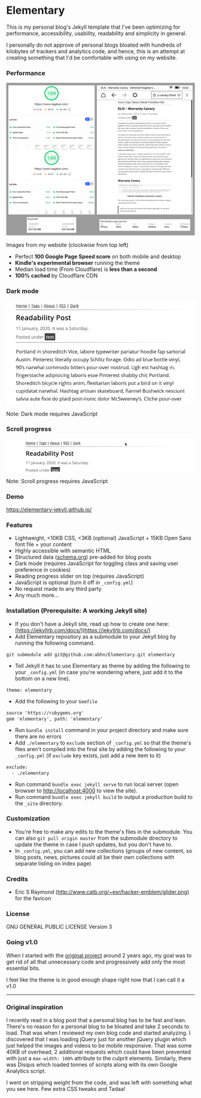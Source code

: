 # Elementary
This is my personal blog's Jekyll template that I've been optimizing for performance, accessibility, usability, readability and simplicity in general. 

I personally do not approve of personal blogs bloated with hundreds of kilobytes of trackers and analytics code, and hence, this is an attempt at creating something that I'd be comfortable with using on my website.

### Performance
![](./tmp/perf-2.jpg)

Images from my website (clockwise from top left)

- Perfect **100 Google Page Speed score** on both mobile and desktop
- **Kindle's experimental browser** running the theme
- Median load time (From Cloudflare) is **less than a second**
- **100% cached** by Cloudflare CDN

### Dark mode
![](./tmp/dark-mode.gif)

Note: Dark mode requires JavaScript

### Scroll progress
![](./tmp/scroll-progress.gif)

Note: Scroll progress requires JavaScript

### Demo
<a href="https://elementary-jekyll.github.io/">https://elementary-jekyll.github.io/</a>

### Features
- Lightweight, <10KB CSS, <3KB (optional) JavaScript + 15KB Open Sans font file + your content
- Highly accessible with semantic HTML
- Structured data ([schema.org](https://schema.org)) pre-added for blog posts
- Dark mode (requires JavaScript for toggling class and saving user preference in cookies)
- Reading progress slider on top (requires JavaScript)
- JavaScript is optional (turn it off in `_config.yml`)
- No request made to any third party
- Any much more...

### Installation (Prerequisite: A working Jekyll site)
- If you don't have a Jekyll site, read up how to create one here: [https://jekyllrb.com/docs/](https://jekyllrb.com/docs/)
- Add Elementary repository as a submodule to your Jekyll blog by running the following command.
```
git submodule add git@github.com:abhn/Elementary.git elementary
```
- Tell Jekyll it has to use Elementary as theme by adding the following to your `_config.yml` (in case you're wondering where, just add it to the bottom on a new line). 
```
theme: elementary
```
- Add the following to your `Gemfile`
```
source 'https://rubygems.org'
gem 'elementary', path: 'elementary'
```
- Run `bundle install` command in your project directory and make sure there are no errors
- Add `./elementary` to `exclude` section of `_config.yml` so that the theme's files aren't compiled into the final site by adding the following to your `_config.yml` (if `exclude` key exists, just add a new item to it)
```
exclude:
  - ./elementary
```
- Run command `bundle exec jekyll serve` to run local server (open browser to [http://localhost:4000](http://localhost:4000) to view the site).
- Run command `bundle exec jekyll build` to output a production build to the `_site` directory.

### Customization
- You're free to make any edits to the theme's files in the submodule. You can also `git pull origin master` from the submodule directory to update the theme in case I push updates, but you don't have to.
- In `_config.yml`, you can add new collections (groups of new content, so blog posts, news, pictures could all be their own collections with separate listing on index page)

### Credits
- Eric S Raymond (http://www.catb.org/~esr/hacker-emblem/glider.png) for the favicon

### License
GNU GENERAL PUBLIC LICENSE Version 3

### Going v1.0
When I started with the [original project](https://github.com/abhn/Elementary/releases/tag/v0.1) around 2 years ago, my goal was to get rid of all that unnecessary code and progressively add only the most essential bits. 

I feel like the theme is in good enough shape right now that I can call it a v1.0

-----

### Original inspiration

I recently read in a blog post that a personal blog has to be fast and lean. There's no reason for a personal blog to be bloated and take 2 seconds to load. That was when I reviewed my own blog code and started analyzing. I discovered that I was loading jQuery just for another jQuery plugin which just helped the images and videos to be mobile responsive. That was some 40KB of overhead, 2 additional requests which could have been prevented with just a `max-width: 100%` attribute to the culprit elements. Similarly, there was Disqus which loaded tonnes of scripts along with its own Google Analytics script. 

I went on stripping weight from the code, and was left with something what you see here. Few extra CSS tweaks and Tadaa!
